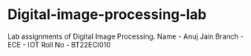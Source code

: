 # Digital-image-processing-lab
Lab assignments of Digital Image Processing.
Name - Anuj Jain
Branch - ECE - IOT
Roll No - BT22ECI010
